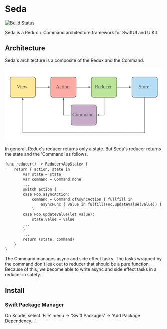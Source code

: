 # Seda

[![Build Status](https://app.bitrise.io/app/c10514b3be4f952b/status.svg?token=mngDdqip-JSy0fpv74BRsw)](https://app.bitrise.io/app/c10514b3be4f952b)

Seda is a Redux + Command architecture framework for SwiftUI and UIKit.

## Architecture

Seda's architecture is a composite of the Redux and the Command.

![Architecture](https://github.com/rizumita/Seda/blob/images/Images/Seda's%20Architecture%20Pattern.png?raw=true)

In general, Redux's reducer returns only a state. But Seda's reducer returns the state and the 'Command' as follows.

```
func reducer() -> Reducer<AppState> {
    return { action, state in
        var state = state
        var command = Command.none
        ...
        switch action {
        case Foo.asyncAction:
            command = Command.ofAsyncAction { fullfill in
                asyncFunc { value in fulfill(Foo.updateValue(value)) }
            }
        case Foo.updateValue(let value):
            state.value = value
        ...
        }
        ...
        return (state, command)
    }
}
```

The Command manages async and side effect tasks. The tasks wrapped by the command don't leak out to reducer that should be a pure function. Because of this, we become able to write async and side effect tasks in a reducer in safety.

## Install

### Swift Package Manager

On Xcode, select 'File' menu -> 'Swift Packages' -> 'Add Package Dependency...'.
